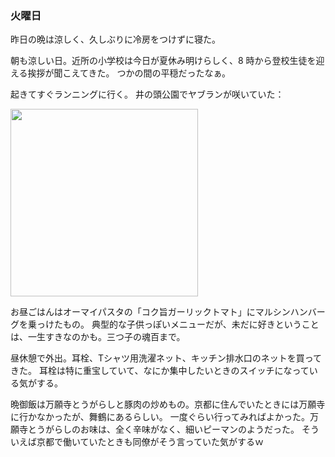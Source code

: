 ### 火曜日

昨日の晩は涼しく、久しぶりに冷房をつけずに寝た。

朝も涼しい日。近所の小学校は今日が夏休み明けらしく、8 時から登校生徒を迎える挨拶が聞こえてきた。
つかの間の平穏だったなぁ。

起きてすぐランニングに行く。
井の頭公園でヤブランが咲いていた：

<img src="https://i.imgur.com/9c6DQc6.jpg" width="300">

お昼ごはんはオーマイパスタの「コク旨ガーリックトマト」にマルシンハンバーグを乗っけたもの。
典型的な子供っぽいメニューだが、未だに好きということは、一生すきなのかも。三つ子の魂百まで。

昼休憩で外出。耳栓、Tシャツ用洗濯ネット、キッチン排水口のネットを買ってきた。
耳栓は特に重宝していて、なにか集中したいときのスイッチになっている気がする。

晩御飯は万願寺とうがらしと豚肉の炒めもの。京都に住んでいたときには万願寺に行かなかったが、舞鶴にあるらしい。
一度ぐらい行ってみればよかった。万願寺とうがらしのお味は、全く辛味がなく、細いピーマンのようだった。
そういえば京都で働いていたときも同僚がそう言っていた気がするｗ